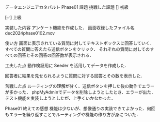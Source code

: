 データエンジニアカタパルト Phase01 課題
挑戦した課題
[] 初級

[✅] 上級

実装した内容
アンケート機能を作成した．
画面収録したファイル名
dec2024phase0102.mov

使い方
画面に表示されている質問に対してテキストボックスに回答していく．
すべての質問に答えたら送信ボタンをクリック．
それぞれの質問に対してのすべての回答とその回答の回答数が表示される．

工夫した点
動作検証用に Seeder を活用してデータを作成した．

回答者に結果を見せられるように質問に対する回答とその数を表示した．

苦戦した点
ルーティングの理解が甘く、送信ボタンを押した後の動作でエラーが多かった．
phpMyAdminでデータを削除しようとしたとき、エラーが出た．
テスト機能を実装しようとしたが、上手くいかなかった．

Phase01 終えての感想
機能は少ないが、想像通りの実装できてよかった．何回もエラーを繰り返すことでルーティングや機能の作り方が身についた．